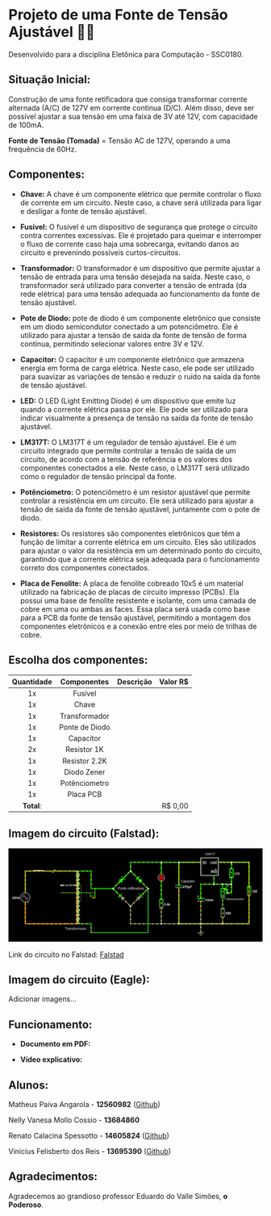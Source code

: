 # Projeto de uma Fonte de Tensão Ajustável 🔋🔌
Desenvolvido para a disciplina Eletônica para Computação - SSC0180.

## Situação Inicial:

   Construção de uma fonte retificadora que consiga transformar corrente alternada (A/C) de 127V em corrente contínua (D/C). Além disso, deve ser possível ajustar a sua tensão em uma faixa de 3V até 12V, com capacidade de 100mA. 

**Fonte de Tensão (Tomada)** = Tensão AC de 127V, operando a uma frequência de 60Hz. 

## Componentes:

- **Chave:** A chave é um componente elétrico que permite controlar o fluxo de corrente em um circuito. Neste caso, a chave será utilizada para ligar e desligar a fonte de tensão ajustável.

- **Fusível:** O fusível é um dispositivo de segurança que protege o circuito contra correntes excessivas. Ele é projetado para queimar e interromper o fluxo de corrente caso haja uma sobrecarga, evitando danos ao circuito e prevenindo possíveis curtos-circuitos.

- **Transformador:**  O transformador é um dispositivo que permite ajustar a tensão de entrada para uma tensão desejada na saída. Neste caso, o transformador será utilizado para converter a tensão de entrada (da rede elétrica) para uma tensão adequada ao funcionamento da fonte de tensão ajustável.

- **Pote de Diodo:**  pote de diodo é um componente eletrônico que consiste em um diodo semicondutor conectado a um potenciômetro. Ele é utilizado para ajustar a tensão de saída da fonte de tensão de forma contínua, permitindo selecionar valores entre 3V e 12V.

- **Capacitor:** O capacitor é um componente eletrônico que armazena energia em forma de carga elétrica. Neste caso, ele pode ser utilizado para suavizar as variações de tensão e reduzir o ruído na saída da fonte de tensão ajustável.

- **LED:** O LED (Light Emitting Diode) é um dispositivo que emite luz quando a corrente elétrica passa por ele. Ele pode ser utilizado para indicar visualmente a presença de tensão na saída da fonte de tensão ajustável.

- **LM317T:** O LM317T é um regulador de tensão ajustável. Ele é um circuito integrado que permite controlar a tensão de saída de um circuito, de acordo com a tensão de referência e os valores dos componentes conectados a ele. Neste caso, o LM317T será utilizado como o regulador de tensão principal da fonte.

- **Potênciometro:** O potenciômetro é um resistor ajustável que permite controlar a resistência em um circuito. Ele será utilizado para ajustar a tensão de saída da fonte de tensão ajustável, juntamente com o pote de diodo.

- **Resistores:** Os resistores são componentes eletrônicos que têm a função de limitar a corrente elétrica em um circuito. Eles são utilizados para ajustar o valor da resistência em um determinado ponto do circuito, garantindo que a corrente elétrica seja adequada para o funcionamento correto dos componentes conectados.

- **Placa de Fenolite:** A placa de fenolite cobreado 10x5 é um material utilizado na fabricação de placas de circuito impresso (PCBs). Ela possui uma base de fenolite resistente e isolante, com uma camada de cobre em uma ou ambas as faces. Essa placa será usada como base para a PCB da fonte de tensão ajustável, permitindo a montagem dos componentes eletrônicos e a conexão entre eles por meio de trilhas de cobre.

## Escolha dos componentes:
| Quantidade    | Componentes   | Descrição | Valor R$  |
| :-------------: |:-------------:| :-------------: |---------:|
| 1x | Fusível| | |
| 1x | Chave | | |
| 1x | Transformador | | |
| 1x | Ponte de Diodo | | |
| 1x | Capacitor | | |
| 2x | Resistor 1K ||
| 1x | Resistor 2.2K ||
| 1x | Diodo Zener ||
| 1x | Potênciometro ||
| 1x | Placa PCB ||
| **Total**:     |               | | R$ 0,00 |

## Imagem do circuito (Falstad):

![alt text](https://github.com/MatheusPaivaa/Projeto-Eletronica-USP/blob/bb30b421d8b77890bd81747cf89d786868ff0aa2/Screenshot_1.png "Imagem falstad")

Link do circuito no Falstad: [Falstad](https://tinyurl.com/22zg2rbu)

## Imagem do circuito (Eagle):
Adicionar imagens...

## Funcionamento:

- **Documento em PDF:**

- **Vídeo explicativo:**

## Alunos:
Matheus Paiva Angarola - **12560982** ([Github](https://github.com/MatheusPaivaa))

Nelly Vanesa Mollo Cossio -  **13684860**

Renato Calacina Spessotto - **14605824** ([Github](https://github.com/renatocspessotto))

Vinícius Felisberto dos Reis - **13695390** ([Github](https://github.com/viniciusfreiss))

## Agradecimentos:
Agradecemos ao grandioso professor Eduardo do Valle Simões, **o Poderoso**.
